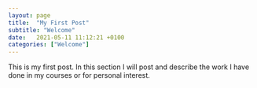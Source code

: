 ```yaml
---
layout: page
title:  "My First Post"
subtitle: "Welcome"
date:   2021-05-11 11:12:21 +0100
categories: ["Welcome"]
---
```


This is my first post. In this section I will post and describe the work I have done in my courses or for personal interest.
